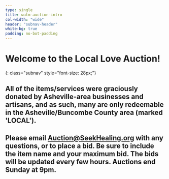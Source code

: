 ```yaml
---
type: single
title: watm-auction-intro
col-width: "wide"
header: "subnav-header"
white-bg: true
padding: no-bot-padding
---
```


# Welcome to the <span class="emphasized-header">Local Love Auction!</span>
{: class="subnav" style="font-size: 28px;"}

## All of the items/services were graciously donated by Asheville-area businesses and artisans, and as such, many are only redeemable in the Asheville/Buncombe County area (marked 'LOCAL').

## Please email [Auction@SeekHealing.org](mailto:auction@seekhealing.org) with any questions, or to place a bid. Be sure to include the item name and your maximum bid. The bids will be updated every few hours. Auctions end Sunday at 9pm.
